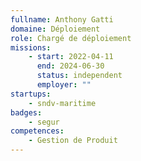 ```yaml
---
fullname: Anthony Gatti
domaine: Déploiement
role: Chargé de déploiement
missions:
    - start: 2022-04-11
      end: 2024-06-30
      status: independent
      employer: ""
startups:
    - sndv-maritime
badges:
    - segur
competences:
    - Gestion de Produit
---
```

